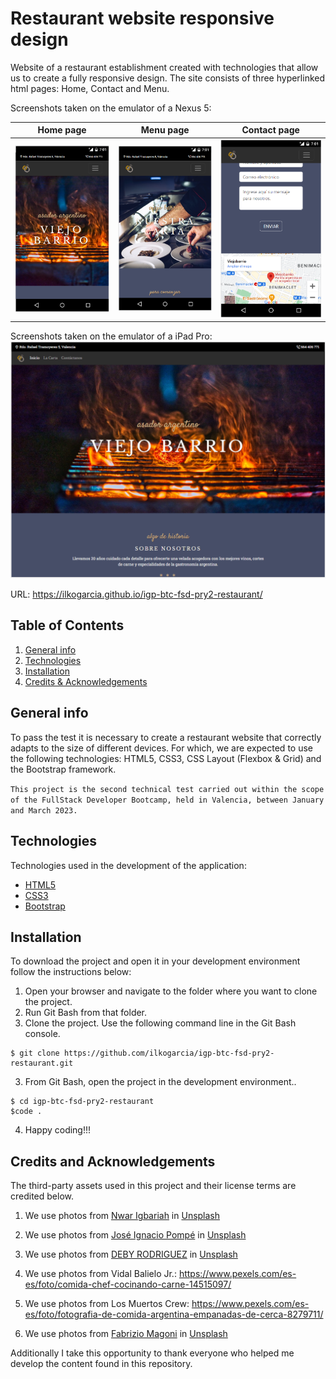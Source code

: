 # Restaurant website responsive design
Website of a restaurant establishment created with technologies that allow us to create a fully responsive design. The site consists of three hyperlinked html pages: Home, Contact and Menu.

Screenshots taken on the emulator of a Nexus 5:

| Home page | Menu page | Contact page |
| ----------- | ----------- | ----------- |
| <img src="./img/rest-viejobarrio-screenshot-nexus1.png" alt="Home page screenshot in a Nexus5"> | <img src="./img/rest-viejobarrio-screenshot-nexus2.png" alt="Home page screenshot in a Nexus5"> | <img src="./img/rest-viejobarrio-screenshot-nexus3.png" alt="Home page screenshot in a Nexus5"> |

Screenshots taken on the emulator of a iPad Pro:
<img src="./img/rest-viejobarrio-screenshot-2.png" alt="Home page screenshot in a Nexus5" witdth="480">




URL: https://ilkogarcia.github.io/igp-btc-fsd-pry2-restaurant/

## Table of Contents
1. [General info](#info)
2. [Technologies](#tech)
3. [Installation](#install)
4. [Credits & Acknowledgements](#credits)

## <a name="info"></a>General info
To pass the test it is necessary to create a restaurant website that correctly adapts to the size of different devices. For which, we are expected to use the following technologies: HTML5, CSS3, CSS Layout (Flexbox & Grid) and the Bootstrap framework.

``This project is the second technical test carried out within the scope of the FullStack Developer Bootcamp, held in Valencia, between January and March 2023.``

## <a name="tech"></a>Technologies
Technologies used in the development of the application:

* [HTML5](https://developer.mozilla.org/en-US/docs/Glossary/HTML5)
* [CSS3](https://developer.mozilla.org/en-US/docs/Web/CSS)
* [Bootstrap](https://getbootstrap.com/docs/5.3/getting-started/introduction/)

## <a name="install"></a>Installation
To download the project and open it in your development environment follow the instructions below:

1. Open your browser and navigate to the folder where you want to clone the project.
2. Run Git Bash from that folder.
2. Clone the project. Use the following command line in the Git Bash console.
```
$ git clone https://github.com/ilkogarcia/igp-btc-fsd-pry2-restaurant.git
```
3. From Git Bash, open the project in the development environment.. 
```
$ cd igp-btc-fsd-pry2-restaurant
$code .
```
4. Happy coding!!!

## <a name="credits"></a>Credits and Acknowledgements
The third-party assets used in this project and their license terms are credited below. 

1. We use photos from <a href="https://unsplash.com/@nwarigb?utm_source=unsplash&utm_medium=referral&utm_content=creditCopyText">Nwar Igbariah</a> in <a href="https://unsplash.com/es/fotos/tHbWtMFzZZs?utm_source=unsplash&utm_medium=referral&utm_content=creditCopyText">Unsplash</a>

2. We use photos from <a href="https://unsplash.com/@joseignaciopompe?utm_source=unsplash&utm_medium=referral&utm_content=creditCopyText">José Ignacio Pompé</a> in <a href="https://unsplash.com/es/fotos/s-Z-h0fEiBM?utm_source=unsplash&utm_medium=referral&utm_content=creditCopyText">Unsplash</a>

3. We use photos from <a href="https://unsplash.com/@deby07?utm_source=unsplash&utm_medium=referral&utm_content=creditCopyText">DEBY RODRIGUEZ</a> in <a href="https://unsplash.com/es/fotos/B6kciNEJgN8?utm_source=unsplash&utm_medium=referral&utm_content=creditCopyText">Unsplash</a>

4. We use photos from Vidal Balielo Jr.: https://www.pexels.com/es-es/foto/comida-chef-cocinando-carne-14515097/

5. We use photos from Los Muertos Crew: https://www.pexels.com/es-es/foto/fotografia-de-comida-argentina-empanadas-de-cerca-8279711/

6. We use photos from <a href="https://unsplash.com/@fabmag?utm_source=unsplash&utm_medium=referral&utm_content=creditCopyText">Fabrizio Magoni</a> in <a href="https://unsplash.com/es/fotos/boaDpmC-_Xo?utm_source=unsplash&utm_medium=referral&utm_content=creditCopyText">Unsplash</a>

Additionally I take this opportunity to thank everyone who helped me develop the content found in this repository.